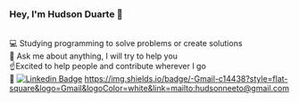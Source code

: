 ### Hey, I'm Hudson Duarte 👋

</br> :computer: Studying programming to solve problems or create solutions
</br> 📒 Ask me about anything, I will try to help you
</br> :point_up:Excited to help people and contribute wherever I go
</br> :email: [![Linkedin Badge](https://img.shields.io/badge/-HudsonDuarte-blue?style=flat-square&logo=Linkedin&logoColor=white&link=https://https://www.linkedin.com/in/hudson-duarte-345107186/)](https://www.linkedin.com/in/hudson-duarte-345107186/)  https://img.shields.io/badge/-Gmail-c14438?style=flat-square&logo=Gmail&logoColor=white&link=mailto:hudsonneeto@gmail.com
